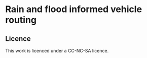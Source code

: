# Rain and flood informed vehicle routing

## Licence

This work is licenced under a CC-NC-SA licence.
